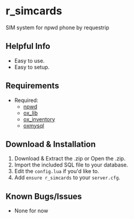 # r_simcards
SIM system for npwd phone by requestrip

## Helpful Info
* Easy to use.
* Easy to setup.

## Requirements
* Required:
    * [npwd](https://github.com/project-error/npwd)
    * [ox_lib](https://github.com/overextended/ox_lib)
    * [ox_inventory](https://github.com/overextended/ox_inventory)
    * [oxmysql](https://github.com/overextended/oxmysql)

## Download & Installation
1. Download & Extract the .zip or Open the .zip.
2. Import the included SQL file to your database.
3. Edit the `config.lua` if you'd like to.
4. Add `ensure r_simcards` to your `server.cfg`.

## Known Bugs/Issues
* None for now